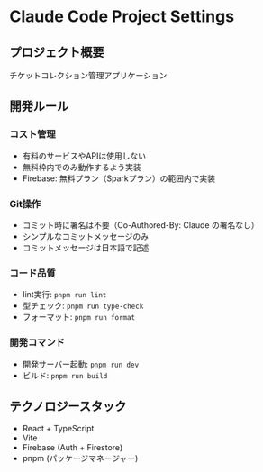 # Claude Code Project Settings

## プロジェクト概要
チケットコレクション管理アプリケーション

## 開発ルール

### コスト管理
- 有料のサービスやAPIは使用しない
- 無料枠内でのみ動作するよう実装
- Firebase: 無料プラン（Sparkプラン）の範囲内で実装

### Git操作
- コミット時に署名は不要（Co-Authored-By: Claude の署名なし）
- シンプルなコミットメッセージのみ
- コミットメッセージは日本語で記述

### コード品質
- lint実行: `pnpm run lint`
- 型チェック: `pnpm run type-check`
- フォーマット: `pnpm run format`

### 開発コマンド
- 開発サーバー起動: `pnpm run dev`
- ビルド: `pnpm run build`

## テクノロジースタック
- React + TypeScript
- Vite
- Firebase (Auth + Firestore)
- pnpm (パッケージマネージャー)